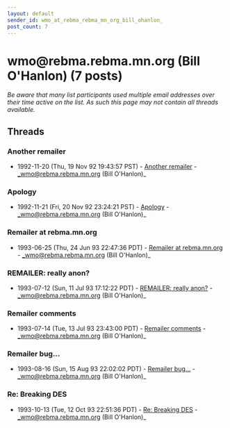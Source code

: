 ```yaml
---
layout: default
sender_id: wmo_at_rebma_rebma_mn_org_bill_ohanlon_
post_count: 7
---
```


# wmo<span>@</span>rebma.rebma.mn.org (Bill O'Hanlon) (7 posts)

_Be aware that many list participants used multiple email addresses over their time active on the list. As such this page may not contain all threads available._

## Threads

### Another remailer
+ 1992-11-20 (Thu, 19 Nov 92 19:43:57 PST) - [Another remailer](/archive/1992/11/a4a0e12dea97122d89ea92c265b3027491d0547a7e80c2d7f1f6244621bffdcd) - _wmo@rebma.rebma.mn.org (Bill O'Hanlon)_

### Apology
+ 1992-11-21 (Fri, 20 Nov 92 23:24:21 PST) - [Apology](/archive/1992/11/05da8e047836c5a6cac6c535dae9c6108aebe794b93e0a6e38ea9cf9f7d2c8a5) - _wmo@rebma.rebma.mn.org (Bill O'Hanlon)_

### Remailer at rebma.mn.org
+ 1993-06-25 (Thu, 24 Jun 93 22:47:36 PDT) - [Remailer at rebma.mn.org](/archive/1993/06/146a9836450ac36abff8567151beefd10e9d3244c8b730c154c3ce1982fc4eaf) - _wmo@rebma.rebma.mn.org (Bill O'Hanlon)_

### REMAILER: really anon?
+ 1993-07-12 (Sun, 11 Jul 93 17:12:22 PDT) - [REMAILER: really anon?](/archive/1993/07/a7962b8cfdaaa3b04e90bde615495b76a1a77117c8f8de8af44aef13dcf60fe0) - _wmo@rebma.rebma.mn.org (Bill O'Hanlon)_

### Remailer comments
+ 1993-07-14 (Tue, 13 Jul 93 23:43:00 PDT) - [Remailer comments](/archive/1993/07/58c8e7a238e56f6df096b74842936072a25be41deff09e9591778cfad4e1c3dd) - _wmo@rebma.rebma.mn.org (Bill O'Hanlon)_

### Remailer bug...
+ 1993-08-16 (Sun, 15 Aug 93 22:02:02 PDT) - [Remailer bug...](/archive/1993/08/af86b74580b4bbd7832b6e31fcf1065ee6933b15222b945ba318e480ca9409df) - _wmo@rebma.rebma.mn.org (Bill O'Hanlon)_

### Re: Breaking DES
+ 1993-10-13 (Tue, 12 Oct 93 22:51:36 PDT) - [Re: Breaking DES](/archive/1993/10/4a349394e9907c6be2b5c36d6e2369bf323237ff7beec55d385ed3680e9c1bad) - _wmo@rebma.rebma.mn.org (Bill O'Hanlon)_

